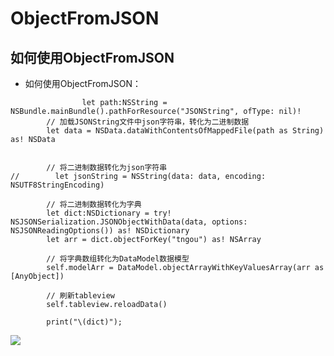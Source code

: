 # ObjectFromJSON

## <a id="如何使用ObjectFromJSON"></a>如何使用ObjectFromJSON
* 如何使用ObjectFromJSON：
```objc
				let path:NSString = NSBundle.mainBundle().pathForResource("JSONString", ofType: nil)!
        // 加载JSONString文件中json字符串，转化为二进制数据
        let data = NSData.dataWithContentsOfMappedFile(path as String) as! NSData
        
        
        // 将二进制数据转化为json字符串
//        let jsonString = NSString(data: data, encoding: NSUTF8StringEncoding)
        
        // 将二进制数据转化为字典
        let dict:NSDictionary = try!  NSJSONSerialization.JSONObjectWithData(data, options: NSJSONReadingOptions()) as! NSDictionary
        let arr = dict.objectForKey("tngou") as! NSArray
        
        // 将字典数组转化为DataModel数据模型
        self.modelArr = DataModel.objectArrayWithKeyValuesArray(arr as [AnyObject])
        
        // 刷新tableview
        self.tableview.reloadData()
        
        print("\(dict)");
```
![](http://a3.qpic.cn/psb?/V12PCdgi42tvjF/sLxD4ZWsvsFHZiXG9fIQthJZ6FxaIrbpCM5Ew24R6XA!/b/dFoBAAAAAAAA&ek=1&kp=1&pt=0&bo=gAJwBAAAAAABB9Y!&sce=0-12-12&rf=viewer_4)
